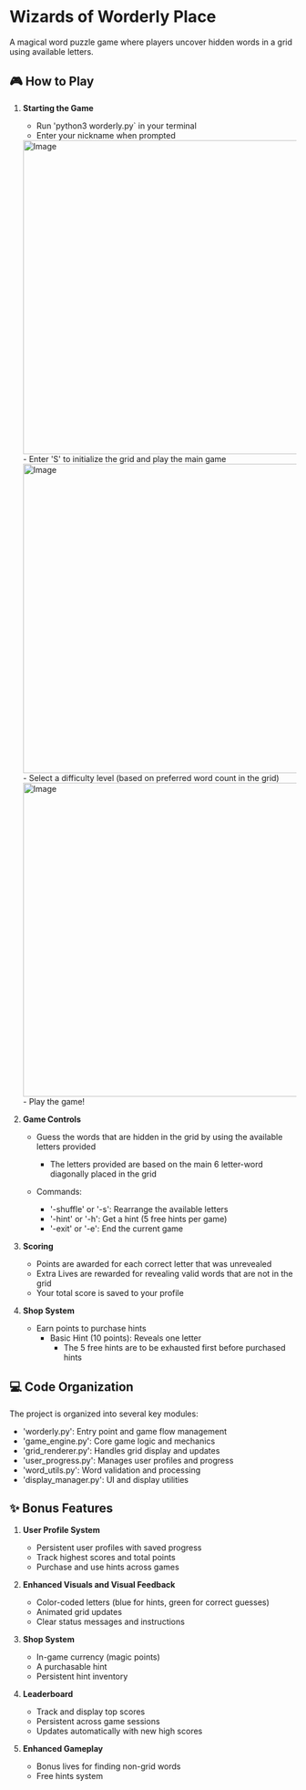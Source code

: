 # Wizards of Worderly Place

A magical word puzzle game where players uncover hidden words in a grid using available letters.

## 🎮 How to Play

1. **Starting the Game**

   - Run 'python3 worderly.py` in your terminal
   - Enter your nickname when prompted
   <img width="551" alt="Image" src="https://github.com/user-attachments/assets/b8cbb0ff-bad2-4e89-811b-b5e7278d4c6f" />
   - Enter 'S' to initialize the grid and play the main game
   <img width="543" alt="Image" src="https://github.com/user-attachments/assets/cb437b37-27d1-4ed7-810d-5a5898d081e1" />
     - Select a difficulty level (based on preferred word count in the grid)
       <img width="551" alt="Image" src="https://github.com/user-attachments/assets/fafeba46-54cb-4f31-9718-107d5b0900b3" />
       - Play the game!

2. **Game Controls**

   - Guess the words that are hidden in the grid by using the available letters provided

     - The letters provided are based on the main 6 letter-word diagonally placed in the grid

   - Commands:
     - '-shuffle' or '-s': Rearrange the available letters
     - '-hint' or '-h': Get a hint (5 free hints per game)
     - '-exit' or '-e': End the current game

3. **Scoring**

   - Points are awarded for each correct letter that was unrevealed
   - Extra Lives are rewarded for revealing valid words that are not in the grid
   - Your total score is saved to your profile

4. **Shop System**

   - Earn points to purchase hints
     - Basic Hint (10 points): Reveals one letter
       - The 5 free hints are to be exhausted first before purchased hints

## 💻 Code Organization

The project is organized into several key modules:

- 'worderly.py': Entry point and game flow management
- 'game_engine.py': Core game logic and mechanics
- 'grid_renderer.py': Handles grid display and updates
- 'user_progress.py': Manages user profiles and progress
- 'word_utils.py': Word validation and processing
- 'display_manager.py': UI and display utilities

## ✨ Bonus Features

1. **User Profile System**

   - Persistent user profiles with saved progress
   - Track highest scores and total points
   - Purchase and use hints across games

2. **Enhanced Visuals and Visual Feedback**

   - Color-coded letters (blue for hints, green for correct guesses)
   - Animated grid updates
   - Clear status messages and instructions

3. **Shop System**

   - In-game currency (magic points)
   - A purchasable hint
   - Persistent hint inventory

4. **Leaderboard**

   - Track and display top scores
   - Persistent across game sessions
   - Updates automatically with new high scores

5. **Enhanced Gameplay**

   - Bonus lives for finding non-grid words
   - Free hints system
